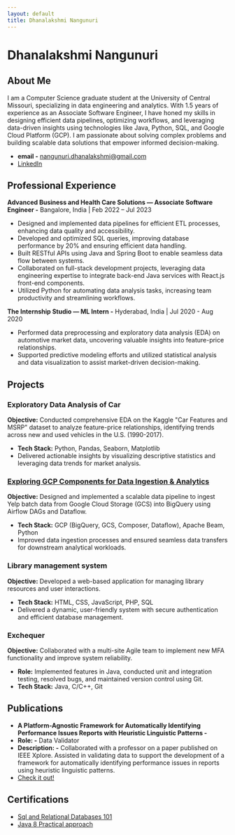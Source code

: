 ```yaml
---
layout: default
title: Dhanalakshmi Nangunuri
---
```


# Dhanalakshmi Nangunuri

## About Me
I am a Computer Science graduate student at the University of Central Missouri, specializing in data engineering and analytics. With 1.5 years of experience as an Associate Software Engineer, I have honed my skills in designing efficient data pipelines, optimizing workflows, and leveraging data-driven insights using technologies like Java, Python, SQL, and Google Cloud Platform (GCP). I am passionate about solving complex problems and building scalable data solutions that empower informed decision-making.

- **email -** nangunuri.dhanalakshmi@gmail.com
- [LinkedIn](https://www.linkedin.com/in/dhanalakshmi-nangunuri/)

## Professional Experience

**Advanced Business and Health Care Solutions — Associate Software Engineer -** Bangalore, India | Feb 2022 – Jul 2023 
- Designed and implemented data pipelines for efficient ETL processes, enhancing data quality and accessibility.
- Developed and optimized SQL queries, improving database performance by 20% and ensuring efficient data handling.
- Built RESTful APIs using Java and Spring Boot to enable seamless data flow between systems.
- Collaborated on full-stack development projects, leveraging data engineering expertise to integrate back-end Java services with React.js front-end components.
- Utilized Python for automating data analysis tasks, increasing team productivity and streamlining workflows.

**The Internship Studio — ML Intern -** Hyderabad, India | Jul 2020 - Aug 2020 
- Performed data preprocessing and exploratory data analysis (EDA) on automotive market data, uncovering valuable insights into feature-price relationships.
- Supported predictive modeling efforts and utilized statistical analysis and data visualization to assist market-driven decision-making.

## Projects

### Exploratory Data Analysis of Car
**Objective:** Conducted comprehensive EDA on the Kaggle "Car Features and MSRP" dataset to analyze feature-price relationships, identifying trends across new and used vehicles in the U.S. (1990-2017).
- **Tech Stack:** Python, Pandas, Seaborn, Matplotlib
- Delivered actionable insights by visualizing descriptive statistics and leveraging data trends for market analysis.

### [Exploring GCP Components for Data Ingestion & Analytics](https://docs.google.com/document/d/1I1qZivY2eeWfimANRpndZVb44Ti-bAqFSTgPSqB-YH4/edit?usp=sharing)
**Objective:** Designed and implemented a scalable data pipeline to ingest Yelp batch data from Google Cloud Storage (GCS) into BigQuery using Airflow DAGs and Dataflow. 
- **Tech Stack:** GCP (BigQuery, GCS, Composer, Dataflow), Apache Beam, Python
- Improved data ingestion processes and ensured seamless data transfers for downstream analytical workloads.

### Library management system
**Objective:** Developed a web-based application for managing library resources and user interactions.
- **Tech Stack:** HTML, CSS, JavaScript, PHP, SQL
- Delivered a dynamic, user-friendly system with secure authentication and efficient database management.

### Exchequer
**Objective:** Collaborated with a multi-site Agile team to implement new MFA functionality and improve system reliability.
- **Role:** Implemented features in Java, conducted unit and integration testing, resolved bugs, and maintained version control using Git.
- **Tech Stack:** Java, C/C++, Git

## Publications

- **A Platform-Agnostic Framework for Automatically Identifying Performance Issues Reports with Heuristic Linguistic Patterns -**
 -  **Role: -** Data Validator
  - **Description: -** Collaborated with a professor on a paper published on IEEE Xplore. Assisted in validating data to support the development of a framework for automatically identifying performance issues in reports using heuristic linguistic patterns.
- [Check it out!](https://ieeexplore.ieee.org/abstract/document/10504708)

## Certifications

- [Sql and Relational Databases 101 ](https://courses.cognitiveclass.ai/certificates/4b37b68f2359422e9876e95af1a797de)
- [Java 8 Practical approach](https://www.udemy.com/certificate/UC-f32165eb-82ec-4bb6-a45a-99e925195897/)
